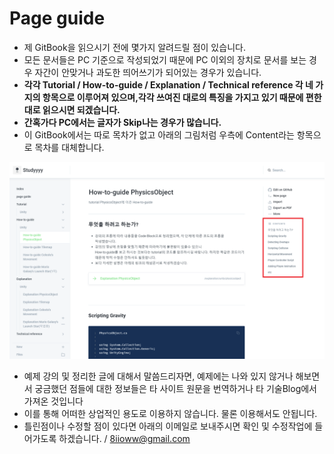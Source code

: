 # Page guide

* 제 GitBook을 읽으시기 전에 몇가지 알려드릴 점이 있습니다.
* 모든 문서들은 PC 기준으로 작성되었기 때문에 PC 이외의 장치로 문서를 보는 경우 자간이 안맞거나 과도한 띄어쓰기가 되어있는 경우가 있습니다.
* **각각 Tutorial / How-to-guide / Explanation / Technical reference 각 네 가지의 항목으로 이루어져                있으며,각각 쓰여진 대로의 특징을 가지고 있기 때문에 편한대로 읽으시면 되겠습니다.**
* **간혹가다 PC에서는 글자가 Skip나는 경우가 많습니다.**
* 이 GitBook에서는 따로 목차가 없고 아래의 그림처럼 우측에 Content라는 항목으로 목차를 대체합니다.

![](.gitbook/assets/image%20%282%29.png)

* 예제 강의 및 정리한 글에 대해서 말씀드리자면, 예제에는 나와 있지 않거나 해보면서 궁금했던 점들에 대한 정보들은 타 사이트 원문을 번역하거나 타 기술Blog에서 가져온 것입니다
* 이를 통해 어떠한 상업적인 용도로 이용하지 않습니다. 물론 이용해서도 안됩니다.
* 틀린점이나 수정할 점이 있다면 아래의 이메일로 보내주시면 확인 및 수정작업에 들어가도록                      하겠습니다.  /  8iioww@gmail.com

